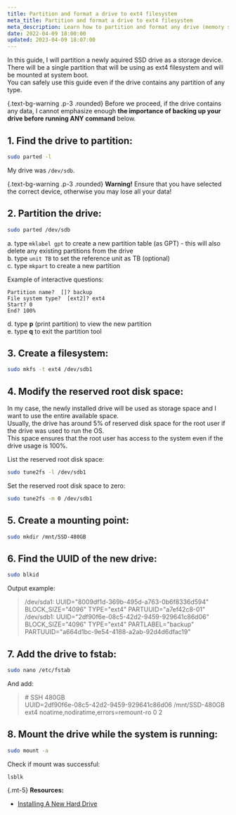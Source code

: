 ```yaml
---
title: Partition and format a drive to ext4 filesystem
meta_title: Partition and format a drive to ext4 filesystem
meta_description: Learn how to partition and format any drive (memory stick, HDD, SSD) to the ext4 filesystem on Linux using command line parted and the mkfs command.
date: 2022-04-09 18:00:00
updated: 2023-04-09 18:07:00
---
```


In this guide, I will partition a newly aquired SSD drive as a storage device.  
There will be a single partition that will be using as ext4 filesystem and will be mounted at system boot.  
You can safely use this guide even if the drive contains any partition of any type.

{.text-bg-warning .p-3 .rounded}
Before we proceed, if the drive contains any data, I cannot emphasize enough **the importance of backing up your drive before running ANY command** below.

## 1. Find the drive to partition:

```bash
sudo parted -l
```

My drive was `/dev/sdb`.

{.text-bg-warning .p-3 .rounded}
**Warning!** Ensure that you have selected the correct device, otherwise you may lose all your data!

## 2. Partition the drive:

```bash
sudo parted /dev/sdb
````

a. type `mklabel gpt` to create a new partition table (as GPT) - this will also delete any existing partitions from the drive  
b. type `unit TB` to set the reference unit as TB (optional)  
c. type `mkpart` to create a new partition

Example of interactive questions:

```text
Partition name?  []? backup
File system type?  [ext2]? ext4
Start? 0
End? 100%
```

d. type **p** (print partition) to view the new partition  
e. type **q** to exit the partition tool

## 3. Create a filesystem:

```bash
sudo mkfs -t ext4 /dev/sdb1
```

## 4. Modify the reserved root disk space:

In my case, the newly installed drive will be used as storage space and I want to use the entire available space.  
Usually, the drive has around 5% of reserved disk space for the root user if the drive was used to run the OS.  
This space ensures that the root user has access to the system even if the drive usage is 100%.

List the reserved root disk space:

```bash
sudo tune2fs -l /dev/sdb1
```

Set the reserved root disk space to zero:

```bash
sudo tune2fs -m 0 /dev/sdb1
```

## 5. Create a mounting point:

```bash
sudo mkdir /mnt/SSD-480GB
```

## 6. Find the UUID of the new drive:

```bash
sudo blkid
```

Output example:

> /dev/sda1: UUID="8009df1d-369b-495d-a763-0b6f8336d594" BLOCK_SIZE="4096" TYPE="ext4" PARTUUID="a7ef42c8-01"
> /dev/sdb1: UUID="2df90f6e-08c5-42d2-9459-929641c86d06" BLOCK_SIZE="4096" TYPE="ext4" PARTLABEL="backup" PARTUUID="a664d1bc-9e54-4188-a2ab-92d4d6dfac19"

## 7. Add the drive to fstab:

```bash
sudo nano /etc/fstab
```

And add:

> \# SSH 480GB  
> UUID=2df90f6e-08c5-42d2-9459-929641c86d06 /mnt/SSD-480GB   ext4 noatime,nodiratime,errors=remount-ro 0 2

## 8. Mount the drive while the system is running:

```bash
sudo mount -a
```

Check if mount was successful:

```bash
lsblk
```

{.mt-5}
**Resources:**
- [Installing A New Hard Drive](https://help.ubuntu.com/community/InstallingANewHardDrive)
